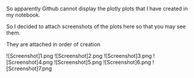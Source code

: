 So apparently Github cannot display the plotly plots that I have created in my notebook.

So I decided to attach screenshots of the plots here so that you may see them.

They are attached in order of creation

![Screenshot]1.png
![Screenshot]2.png
![Screenshot]3.png
![Screenshot]4.png
![Screenshot]5.png
![Screenshot]6.png
![Screenshot]7.png
